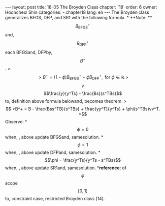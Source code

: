 --- layout: post title: 18-05 The Broyden Class chapter: '18' order: 6 owner: Hooncheol Shin categories: - chapter18 lang: en --- The Broyden class generalizes BFGS, DFP, and SR1 with the following formula. * **Note: ** $$B^+_{\text{BFGS}}$$and, $$B^+_{\text{DFP}}$$ each BFGSand, DFPby, $$B^+$$. >$$ >B^+ = (1 - \phi)B^+_{\text{BFGS}} + \phi B^+_{\text{DFP}}, \text{ for } \phi \in \mathbb{R}. >$$ $$v$$ $$\frac{y}{y^Ts} - \frac{Bs}{s^TBs}$$to, definition above formula belowand, becomes theorem. >$$ >B^+ = B - \frac{Bss^TB}{s^TBs} + \frac{yy^T}{y^Ts} + \phi(s^TBs)vv^T. >$$ Observe: * $$\phi =0$$when, , above update BFGSand, samesolution. * $$\phi =1$$when, , above update DFPand, samesolution. * $$\phi = \frac{y^Ts}{y^Ts - s^TBs}$$when, , above update SR1and, samesolution. ***reference**: of $$\phi$$ scope $$[0, 1]$$to, constraint case, restricted Broyden class [14]. 